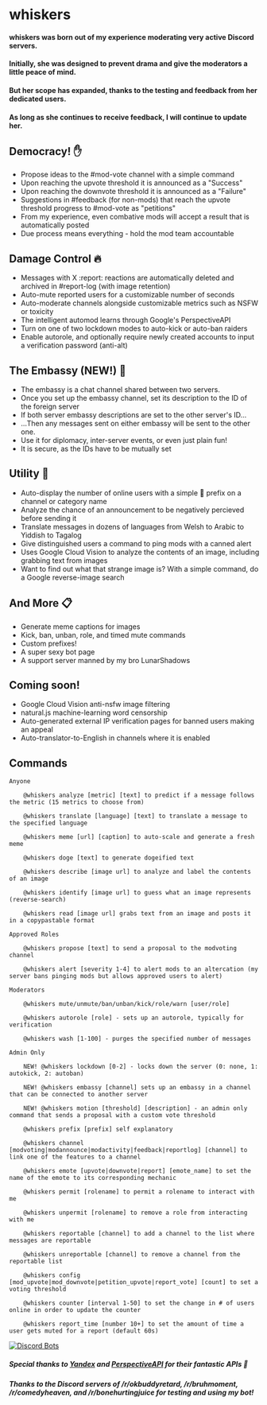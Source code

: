    
# whiskers

#### whiskers was born out of my experience moderating very active Discord servers.
#### Initially, she was designed to prevent drama and give the moderators a little peace of mind.
#### But her scope has expanded, thanks to the testing and feedback from her dedicated users.
#### As long as she continues to receive feedback, I will continue to update her.

## Democracy! ✋
* Propose ideas to the #mod-vote channel with a simple command  
* Upon reaching the upvote threshold it is announced as a "Success"
* Upon reaching the downvote threshold it is announced as a "Failure"
* Suggestions in #feedback (for non-mods) that reach the upvote threshold progress to #mod-vote as "petitions"  
* From my experience, even combative mods will accept a result that is automatically posted
* Due process means everything - hold the mod team accountable
 
## Damage Control 🔥
* Messages with X :report: reactions are automatically deleted and archived in #report-log (with image retention)
* Auto-mute reported users for a customizable number of seconds
* Auto-moderate channels alongside customizable metrics such as NSFW or toxicity
* The intelligent automod learns through Google's PerspectiveAPI
* Turn on one of two lockdown modes to auto-kick or auto-ban raiders
* Enable autorole, and optionally require newly created accounts to input a verification password (anti-alt)
  
## The Embassy (NEW!) 🌿
* The embassy is a chat channel shared between two servers.
* Once you set up the embassy channel, set its description to the ID of the foreign server
* If both server embassy descriptions are set to the other server's ID...
* ...Then any messages sent on either embassy will be sent to the other one.
* Use it for diplomacy, inter-server events, or even just plain fun!
* It is secure, as the IDs have to be mutually set
  
## Utility 🔎
* Auto-display the number of online users with a simple 🔺 prefix on a channel or category name  
* Analyze the chance of an announcement to be negatively percieved before sending it 
* Translate messages in dozens of languages from Welsh to Arabic to Yiddish to Tagalog
* Give distinguished users a command to ping mods with a canned alert
* Uses Google Cloud Vision to analyze the contents of an image, including grabbing text from images
* Want to find out what that strange image is? With a simple command, do a Google reverse-image search

## And More 📋
* Generate meme captions for images
* Kick, ban, unban, role, and timed mute commands 
* Custom prefixes!
* A super sexy bot page
* A support server manned by my bro LunarShadows

## Coming soon!
- Google Cloud Vision anti-nsfw image filtering
- natural.js machine-learning word censorship
- Auto-generated external IP verification pages for banned users making an appeal
- Auto-translator-to-English in channels where it is enabled


## Commands
```
Anyone

    @whiskers analyze [metric] [text] to predict if a message follows the metric (15 metrics to choose from)
    
    @whiskers translate [language] [text] to translate a message to the specified language
    
    @whiskers meme [url] [caption] to auto-scale and generate a fresh meme
    
    @whiskers doge [text] to generate dogeified text
	
    @whiskers describe [image url] to analyze and label the contents of an image
    
    @whiskers identify [image url] to guess what an image represents (reverse-search)
    
    @whiskers read [image url] grabs text from an image and posts it in a copypastable format
    
Approved Roles

    @whiskers propose [text] to send a proposal to the modvoting channel
    
    @whiskers alert [severity 1-4] to alert mods to an altercation (my server bans pinging mods but allows approved users to alert)

Moderators

    @whiskers mute/unmute/ban/unban/kick/role/warn [user/role]
    
    @whiskers autorole [role] - sets up an autorole, typically for verification
    
    @whiskers wash [1-100] - purges the specified number of messages

Admin Only

    NEW! @whiskers lockdown [0-2] - locks down the server (0: none, 1: autokick, 2: autoban)
    
    NEW! @whiskers embassy [channel] sets up an embassy in a channel that can be connected to another server

    NEW! @whiskers motion [threshold] [description] - an admin only command that sends a proposal with a custom vote threshold

    @whiskers prefix [prefix] self explanatory
   
    @whiskers channel [modvoting|modannounce|modactivity|feedback|reportlog] [channel] to link one of the features to a channel
    
    @whiskers emote [upvote|downvote|report] [emote_name] to set the name of the emote to its corresponding mechanic
    
    @whiskers permit [rolename] to permit a rolename to interact with me
    
    @whiskers unpermit [rolename] to remove a role from interacting with me
    
    @whiskers reportable [channel] to add a channel to the list where messages are reportable

    @whiskers unreportable [channel] to remove a channel from the reportable list

    @whiskers config [mod_upvote|mod_downvote|petition_upvote|report_vote] [count] to set a voting threshold

    @whiskers counter [interval 1-50] to set the change in # of users online in order to update the counter
    
    @whiskers report_time [number 10+] to set the amount of time a user gets muted for a report (default 60s)
```

[![Discord Bots](https://discordbots.org/api/widget/528809041032511498.svg?usernamecolor=FFFFFF&topcolor=000000&datacolor=FFFFFF&middlecolor=000000&highlightcolor=000000&labelcolor=ff9c00)](https://discordbots.org/bot/528809041032511498)

##### Special thanks to [Yandex](http://translate.yandex.com/) and [PerspectiveAPI](https://perspectiveapi.com) for their fantastic APIs 🍻
##### Thanks to the Discord servers of /r/okbuddyretard, /r/bruhmoment, /r/comedyheaven, and /r/bonehurtingjuice for testing and using my bot!
